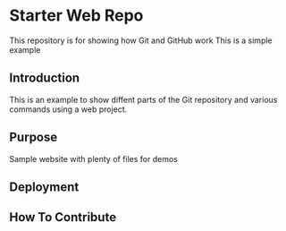 # Starter Web Repo

This repository is for showing how Git and GitHub work
This is a simple example

## Introduction
This is an example to show diffent parts of the Git repository and various commands using a web project.

## Purpose

Sample website with plenty of files for demos

## Deployment 

## How To Contribute